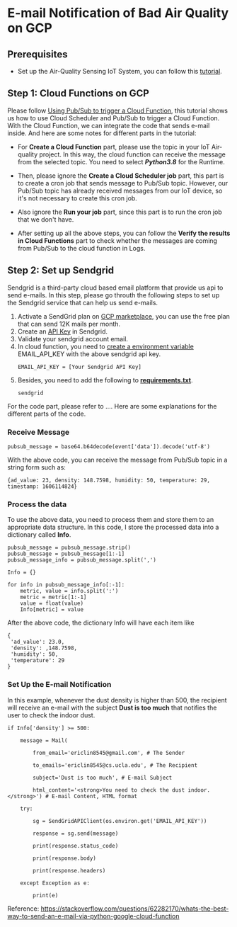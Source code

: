 # E-mail Notification of Bad Air Quality on GCP

## Prerequisites
- Set up the Air-Quality Sensing IoT System, you can follow this [tutorial](https://www.markdownguide.org/basic-syntax/).

## Step 1: Cloud Functions on GCP
Please follow [Using Pub/Sub to trigger a Cloud Function](https://cloud.google.com/scheduler/docs/tut-pub-sub), this tutorial shows us how to use Cloud Scheduler and Pub/Sub to trigger a Cloud Function. With the Cloud Function, we can integrate the code that sends e-mail inside. And here are some notes for different parts in the tutorial:

- For **Create a Cloud Function** part, please use the topic in your IoT Air-quality project. In this way, the cloud function can receive the message from the selected topic. You need to select ***Python3.8*** for the Runtime. 

- Then, please ignore the **Create a Cloud Scheduler job** part, this part is to create a cron job that sends message to Pub/Sub topic. However, our Pub/Sub topic has already received messages from our IoT device, so it's not necessary to create this cron job.

- Also ignore the **Run your job** part, since this part is to run the cron job that we don't have.

- After setting up all the above steps, you can follow the **Verify the results in Cloud Functions** part to check whether the messages are coming from Pub/Sub to the cloud function in Logs.

## Step 2: Set up Sendgrid
Sendgrid is a third-party cloud based email platform that provide us api to send e-mails. In this step, please go throuth the following steps to set up the Sendgrid service that can help us send e-mails.
1. Activate a SendGrid plan on [GCP marketplace](https://console.cloud.google.com/marketplace/details/sendgrid-app/sendgrid-email), you can use the free plan that can send 12K mails per month.
2. Create an [API Key](https://app.sendgrid.com/settings/api_keys) in Sendgrid.
3. Validate your sendgrid account email.
4. In cloud function, you need to [create a environment variable](https://cloud.google.com/functions/docs/env-var#gcloud_5) EMAIL_API_KEY with the above sendgrid api key.
	```
	EMAIL_API_KEY = [Your Sendgrid API Key]
	```
5. Besides, you need to add the following to [**requirements.txt**](https://cloud.google.com/functions/docs/writing/specifying-dependencies-python).
	```
	sendgrid
	```
 For the code part, please refer to ....
 Here are some explanations for the different parts of the code.
 ### Receive Message
```
pubsub_message = base64.b64decode(event['data']).decode('utf-8')
```
With the above code, you can receive the message from Pub/Sub topic in a string form such as: 
```
{ad_value: 23, density: 148.7598, humidity: 50, temperature: 29, timestamp: 1606114824}
```
### Process the data
To use the above data, you need to process them and store them to an appropriate data structure. In this code, I store the processed data into a dictionary called **Info**.
```
pubsub_message = pubsub_message.strip()
pubsub_message = pubsub_message[1:-1]
pubsub_message_info = pubsub_message.split(',')

Info = {}

for info in pubsub_message_info[:-1]:
    metric, value = info.split(':')
    metric = metric[1:-1]
    value = float(value)
    Info[metric] = value
```
 After the above code, the dictionary Info will have each item like
 ```
 {  
  'ad_value': 23.0,
  'density': ,148.7598,
  'humidity': 50,
  'temperature': 29
 }
 ```
 
 ### Set Up the E-mail Notification
 In this example, whenever the dust density is higher than 500, the recipient will receive an e-mail with the subject **Dust is too much** that notifies the user to check the indoor dust.
```
if Info['density'] >= 500:

	message = Mail(

		from_email='ericlin8545@gmail.com', # The Sender

		to_emails='ericlin8545@cs.ucla.edu', # The Recipient

		subject='Dust is too much', # E-mail Subject

		html_content='<strong>You need to check the dust indoor.</strong>') # E-mail Content, HTML format

	try:

		sg = SendGridAPIClient(os.environ.get('EMAIL_API_KEY'))

		response = sg.send(message)

		print(response.status_code)

		print(response.body)

		print(response.headers)

	except Exception as e:

		print(e)
```

Reference: https://stackoverflow.com/questions/62282170/whats-the-best-way-to-send-an-e-mail-via-python-google-cloud-function